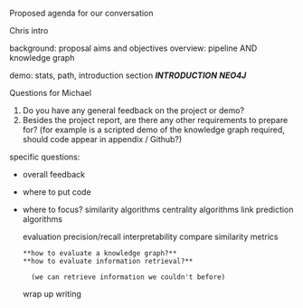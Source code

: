 Proposed agenda for our conversation

Chris intro

  background: proposal aims and objectives
  overview: pipeline AND knowledge graph

  demo: stats, path, introduction section
  ***INTRODUCTION***
  ***NEO4J***



Questions for Michael
1. Do you have any general feedback on the project or demo?
2. Besides the project report, are there any other requirements to prepare for? (for example is a scripted demo of the knowledge graph required, should code appear in appendix / Github?)

specific questions:
  - overall feedback
  - where to put code
  - where to focus?
      similarity algorithms
      centrality algorithms
      link prediction algorithms

      evaluation
        precision/recall
        interpretability
        compare similarity metrics

        **how to evaluate a knowledge graph?**
        **how to evaluate information retrieval?**
          
          (we can retrieve information we couldn't before)

      wrap up writing